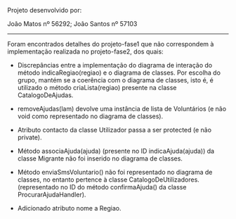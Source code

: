 Projeto desenvolvido por:

João Matos nº 56292;
João Santos nº 57103

-----------------------------------------------------------------------------------------------------------------------------------------------------

Foram encontrados detalhes do projeto-fase1 que não correspondem à implementação realizada no projeto-fase2, dos quais:
- Discrepâncias entre a implementação do diagrama de interação do método indicaRegiao(regiao) e o diagrama de classes. Por escolha do grupo, mantém   se a coerência com o diagrama de classes, isto é, é utilizado o método criaLista(regiao) presente na classe CatalogoDeAjudas. 

- removeAjudas(lam) devolve uma instância de lista de Voluntários (e não void como representado no diagrama de classes).

- Atributo contacto da classe Utilizador passa a ser protected (e não private).

- Método associaAjuda(ajuda) (presente no ID indicaAjuda(ajuda)) da classe Migrante não foi inserido no diagrama de classes.

- Método enviaSmsVoluntario() não foi representado no diagrama de classes, no entanto pertence à classe CatalogoDeUtilizadores. (representado no ID do método confirmaAjuda() da classe ProcurarAjudaHandler).

- Adicionado atributo nome a Regiao. 